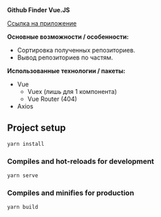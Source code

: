 **Github Finder Vue.JS**  

[Ссылка на приложение](https://google.com/)  

__Основные возможности / особенности:__  

+ Сортировка полученных репозиториев.
+ Вывод репозиториев по частям.

**Использованные технологии / пакеты:**  

- Vue
    - Vuex (лишь для 1 компонента)
    - Vue Router (404)
- Axios


## Project setup
```
yarn install
```

### Compiles and hot-reloads for development
```
yarn serve
```

### Compiles and minifies for production
```
yarn build
```